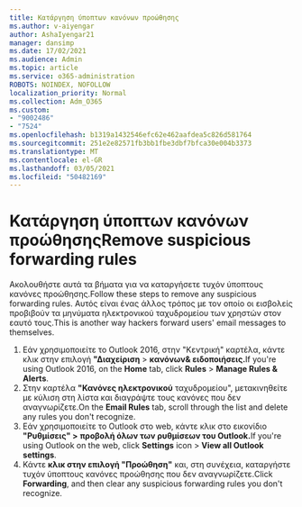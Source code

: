 ```yaml
---
title: Κατάργηση ύποπτων κανόνων προώθησης
ms.author: v-aiyengar
author: AshaIyengar21
manager: dansimp
ms.date: 17/02/2021
ms.audience: Admin
ms.topic: article
ms.service: o365-administration
ROBOTS: NOINDEX, NOFOLLOW
localization_priority: Normal
ms.collection: Adm_O365
ms.custom:
- "9002486"
- "7524"
ms.openlocfilehash: b1319a1432546efc62e462aafdea5c826d581764
ms.sourcegitcommit: 251e2e82571fb3bb1fbe3dbf7bfca30e004b3373
ms.translationtype: MT
ms.contentlocale: el-GR
ms.lasthandoff: 03/05/2021
ms.locfileid: "50482169"
---
```

# <a name="remove-suspicious-forwarding-rules"></a><span data-ttu-id="8f00d-102">Κατάργηση ύποπτων κανόνων προώθησης</span><span class="sxs-lookup"><span data-stu-id="8f00d-102">Remove suspicious forwarding rules</span></span>

<span data-ttu-id="8f00d-103">Ακολουθήστε αυτά τα βήματα για να καταργήσετε τυχόν ύποπτους κανόνες προώθησης.</span><span class="sxs-lookup"><span data-stu-id="8f00d-103">Follow these steps to remove any suspicious forwarding rules.</span></span> <span data-ttu-id="8f00d-104">Αυτός είναι ένας άλλος τρόπος με τον οποίο οι εισβολείς προβιβούν τα μηνύματα ηλεκτρονικού ταχυδρομείου των χρηστών στον εαυτό τους.</span><span class="sxs-lookup"><span data-stu-id="8f00d-104">This is another way hackers forward users' email messages to themselves.</span></span>

1. <span data-ttu-id="8f00d-105">Εάν χρησιμοποιείτε το Outlook 2016,  στην "Κεντρική" καρτέλα, κάντε κλικ στην επιλογή **"Διαχείριση**  >  **κανόνων& ειδοποιήσεις.**</span><span class="sxs-lookup"><span data-stu-id="8f00d-105">If you're using Outlook 2016, on the **Home** tab, click **Rules** > **Manage Rules & Alerts**.</span></span> 
1. <span data-ttu-id="8f00d-106">Στην καρτέλα **"Κανόνες ηλεκτρονικού** ταχυδρομείου", μετακινηθείτε με κύλιση στη λίστα και διαγράψτε τους κανόνες που δεν αναγνωρίζετε.</span><span class="sxs-lookup"><span data-stu-id="8f00d-106">On the **Email Rules** tab, scroll through the list and delete any rules you don't recognize.</span></span>
1. <span data-ttu-id="8f00d-107">Εάν χρησιμοποιείτε το Outlook στο web, κάντε κλικ στο εικονίδιο **"Ρυθμίσεις" >** **προβολή όλων των ρυθμίσεων του Outlook.**</span><span class="sxs-lookup"><span data-stu-id="8f00d-107">If you're using Outlook on the web, click **Settings** icon > **View all Outlook settings**.</span></span>
1. <span data-ttu-id="8f00d-108">Κάντε **κλικ στην επιλογή "Προώθηση"** και, στη συνέχεια, καταργήστε τυχόν ύποπτους κανόνες προώθησης που δεν αναγνωρίζετε.</span><span class="sxs-lookup"><span data-stu-id="8f00d-108">Click **Forwarding**, and then clear any suspicious forwarding rules you don't recognize.</span></span>

